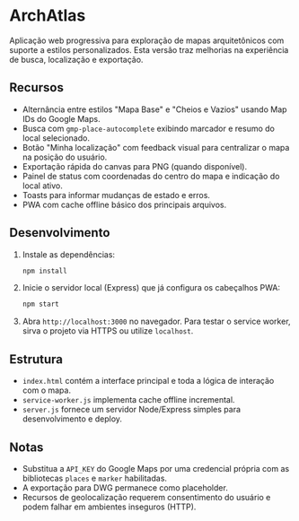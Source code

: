 # ArchAtlas

Aplicação web progressiva para exploração de mapas arquitetônicos com suporte a estilos personalizados. Esta versão traz melhorias na experiência de busca, localização e exportação.

## Recursos

- Alternância entre estilos "Mapa Base" e "Cheios e Vazios" usando Map IDs do Google Maps.
- Busca com `gmp-place-autocomplete` exibindo marcador e resumo do local selecionado.
- Botão "Minha localização" com feedback visual para centralizar o mapa na posição do usuário.
- Exportação rápida do canvas para PNG (quando disponível).
- Painel de status com coordenadas do centro do mapa e indicação do local ativo.
- Toasts para informar mudanças de estado e erros.
- PWA com cache offline básico dos principais arquivos.

## Desenvolvimento

1. Instale as dependências:

   ```bash
   npm install
   ```

2. Inicie o servidor local (Express) que já configura os cabeçalhos PWA:

   ```bash
   npm start
   ```

3. Abra `http://localhost:3000` no navegador. Para testar o service worker, sirva o projeto via HTTPS ou utilize `localhost`.

## Estrutura

- `index.html` contém a interface principal e toda a lógica de interação com o mapa.
- `service-worker.js` implementa cache offline incremental.
- `server.js` fornece um servidor Node/Express simples para desenvolvimento e deploy.

## Notas

- Substitua a `API_KEY` do Google Maps por uma credencial própria com as bibliotecas `places` e `marker` habilitadas.
- A exportação para DWG permanece como placeholder.
- Recursos de geolocalização requerem consentimento do usuário e podem falhar em ambientes inseguros (HTTP).

